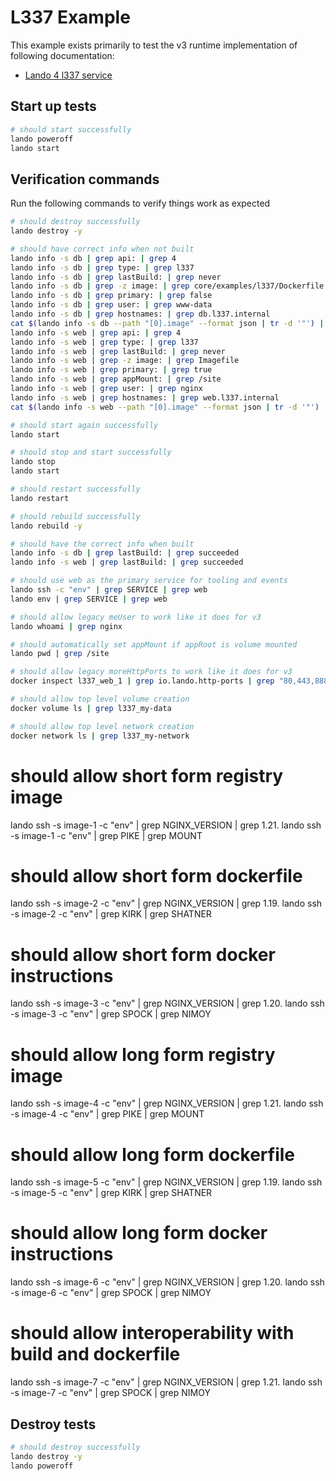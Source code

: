 L337 Example
============

This example exists primarily to test the v3 runtime implementation of following documentation:

* [Lando 4 l337 service](https://docs.lando.dev/core/v4/landofile/services.html#l-337-service)

Start up tests
--------------

```bash
# should start successfully
lando poweroff
lando start
```

Verification commands
---------------------

Run the following commands to verify things work as expected

```bash
# should destroy successfully
lando destroy -y

# should have correct info when not built
lando info -s db | grep api: | grep 4
lando info -s db | grep type: | grep l337
lando info -s db | grep lastBuild: | grep never
lando info -s db | grep -z image: | grep core/examples/l337/Dockerfile
lando info -s db | grep primary: | grep false
lando info -s db | grep user: | grep www-data
lando info -s db | grep hostnames: | grep db.l337.internal
cat $(lando info -s db --path "[0].image" --format json | tr -d '"') | grep "ENV SERVICE=db"
lando info -s web | grep api: | grep 4
lando info -s web | grep type: | grep l337
lando info -s web | grep lastBuild: | grep never
lando info -s web | grep -z image: | grep Imagefile
lando info -s web | grep primary: | grep true
lando info -s web | grep appMount: | grep /site
lando info -s web | grep user: | grep nginx
lando info -s web | grep hostnames: | grep web.l337.internal
cat $(lando info -s web --path "[0].image" --format json | tr -d '"') | grep ENV | grep SERVICE | grep web

# should start again successfully
lando start

# should stop and start successfully
lando stop
lando start

# should restart successfully
lando restart

# should rebuild successfully
lando rebuild -y

# should have the correct info when built
lando info -s db | grep lastBuild: | grep succeeded
lando info -s web | grep lastBuild: | grep succeeded

# should use web as the primary service for tooling and events
lando ssh -c "env" | grep SERVICE | grep web
lando env | grep SERVICE | grep web

# should allow legacy meUser to work like it does for v3
lando whoami | grep nginx

# should automatically set appMount if appRoot is volume mounted
lando pwd | grep /site

# should allow legacy moreHttpPorts to work like it does for v3
docker inspect l337_web_1 | grep io.lando.http-ports | grep "80,443,8888"

# should allow top level volume creation
docker volume ls | grep l337_my-data

# should allow top level network creation
docker network ls | grep l337_my-network
```

# should allow short form registry image
lando ssh -s image-1 -c "env" | grep NGINX_VERSION | grep 1.21.
lando ssh -s image-1 -c "env" | grep PIKE | grep MOUNT

# should allow short form dockerfile
lando ssh -s image-2 -c "env" | grep NGINX_VERSION | grep 1.19.
lando ssh -s image-2 -c "env" | grep KIRK | grep SHATNER

# should allow short form docker instructions
lando ssh -s image-3 -c "env" | grep NGINX_VERSION | grep 1.20.
lando ssh -s image-3 -c "env" | grep SPOCK | grep NIMOY

# should allow long form registry image
lando ssh -s image-4 -c "env" | grep NGINX_VERSION | grep 1.21.
lando ssh -s image-4 -c "env" | grep PIKE | grep MOUNT

# should allow long form dockerfile
lando ssh -s image-5 -c "env" | grep NGINX_VERSION | grep 1.19.
lando ssh -s image-5 -c "env" | grep KIRK | grep SHATNER

# should allow long form docker instructions
lando ssh -s image-6 -c "env" | grep NGINX_VERSION | grep 1.20.
lando ssh -s image-6 -c "env" | grep SPOCK | grep NIMOY

# should allow interoperability with build and dockerfile
lando ssh -s image-7 -c "env" | grep NGINX_VERSION | grep 1.21.
lando ssh -s image-7 -c "env" | grep SPOCK | grep NIMOY

Destroy tests
-------------

```bash
# should destroy successfully
lando destroy -y
lando poweroff
```
